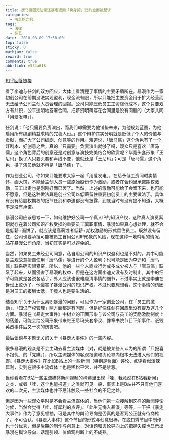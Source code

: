 ```yaml
---
title: 唐马儒因无法偿还暴走漫画「卖身契」违约金而被起诉
categories:
  - 书影拾光机
tags:
  - 法律
  - 综艺
date: '2018-08-09 17:58:00'
top: false
sticky: 0
mathjax: false
reward: true
comments: true
abbrlink: e534a618
---
```

[知乎回答链接](https://www.zhihu.com/question/289038139/answer/464755383)

看了李迪与任剑的双方回应，大体上看清楚了事情的主要矛盾所在。暴漫作为一家初创公司在前期没法实现盈利，现金流有限，所以只能把主要资金用于扩大经营而无法给予公司主创人员合理的回报。公司只能压低员工工资降低成本，这个只要双方有共识，公平透明地签署合同，把薪资明确写在合同里是没有问题的（大家共同「用爱发电」）。<!-- more -->

任剑说：「他只需要负责演出，而我们却需要为他铺垫未来，为他规划蓝图，为他启用所有编剧精益求精的完善人设。」这个辩护其实分明就是贬低了个人的价值与贡献，而扩大了公司编剧、创意等的作用。难道说，「唐马儒」这个角色有了一个好剧本、好创意之后，真的「只需要」负责演出就够了吗，观众只是喜欢「唐马儒」这个角色背后的创意还是对创意与演技完美结合的欣赏呢？毕竟头套形象「王尼玛」换了人只要头套和声线不变，他就还是「王尼玛」；可是「唐马儒」这个角色，换了演员他就不再是「唐马儒」了。

作为创业公司，你如果只能要求大家一起「用爱发电」，在给予低工资同时卖情怀、画大饼，不能给主创人员一些原始股份作为激励，或者在合约里承诺期权激励，员工出走也是刚刚好而已罢了。当然，上述的激励可能给了会留下来，也可能不愿意，但是这种做法算是创业公司以低薪留住重要初创员工的主要做法了。具体有没有给股权期权的细节任剑和李迪都没有披露，到底当时有没有提不知道，大概率是没有承诺。

暴漫公司应该思考一下，如何维护好公司一个真人IP的知识产权，这种真人演员离职就存在着公司知识产权受损的重要员工离职事情，暴漫如果真心想处理，就不会是低薪+画饼了，就应该是高薪或者低薪+期权激励的形式留住员工。既然没有留住，公司也要承担可能被员工冒用公司IP形象的风险，现在这种一地鸡毛的情况，站在暴漫公司角度，当初其实是可以避免的。

当然，如果员工未经公司同意，私自用公司的知识产权盈利也是不对的。其中可能是主观故意擅自使用「唐马儒」等进行的个人盈利；也可能是因为李迪和「唐马儒」联系确实很紧密，所以，他的一些个人商业行为或多或少被人与「唐马儒」联系了起来，从而侵害了暴漫的权益，但是在这方面李迪又没有及时制止。其中的细节可能就是各说各话了，外人应该也很难厘清事情的细节，不过事实上就是李迪在诉讼上败诉了，他侵害了暴漫公司的知识产权。不过也要想想看，这个事情的诱因是对员工的报酬太低，毕竟人也是要生活的。

结合知乎关于为什么离职暴漫的问题，可见作为一家创业公司，在「员工的激励」、「知识产权管理」两方面都是有问题，但是好像任剑在回应里没有提及这几个方面。暴漫在《暴走大事件》中树立的正面形象与该公司与员工的奖励激励制度上的落差，可能会给公司形象带来继王尼玛头套争议、豫章书院节目下架事件、诋毁英烈事件后又一次的伤害吧。

最后谈谈与本题无关的关于《暴走大事件》的一些内容。

很多暴漫的观众是不会主动去看主流媒体（对，就是被某些人认为的所谓「只报喜不报忧」的「党媒」），所以主流媒体的客观报道和舆论导向根本无法进入他们的视野。《暴走大事件》在比如B站上的一些新闻（特别是负面）评论、点评看似泼辣犀利，实则在很多主流媒体上也是稀松平常，并不是禁忌。

当你看看在B站一些主流媒体新闻视频的弹幕里出现「哇，我竟然在B站看新闻」之类，或者「哇，这个也能报道」之类就可见一般，事实上是B站并不只有他们喜欢的二次元，主流媒体也并不忌讳触及一些社会的不足之处。

但是因为一些观众平时是不会看主流媒体的，当他们第一次接触到这样的新闻评论时候，当然会觉得「哇，好犀利的点评」、「此生无悔入暴漫」等等，一下把《暴走大事件》作为了意见领袖，可是其中的舆论导向是否真的是客观公正就有待商榷了。不可否认，《暴走大事件》这个节目的形式与创意很棒，在脱口秀节目中制作也十分优秀，但是后期的制作与创意上，对话题和舆论导向上的把握失控也显示出暴漫在舆论导向、话题引领、价值观判断上的不成熟。